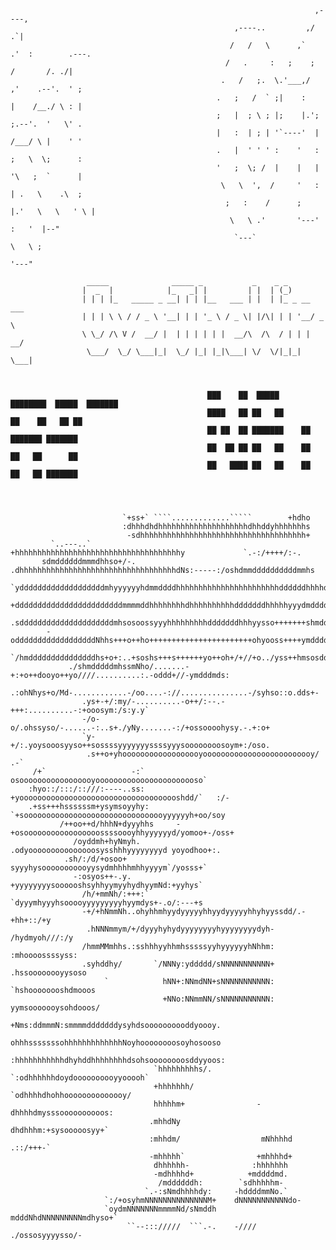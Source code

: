                                                                         ,----,              
                                                      ,----..         ,/   .`|              
                                                     /   /   \      ,`   .'  :        .---. 
                                                    /   .     :   ;    ;     /       /. ./| 
                                                   .   /   ;.  \.'___,/    ,'    .--'.  ' ; 
                                                  .   ;   /  ` ;|    :     |    /__./ \ : | 
                                                  ;   |  ; \ ; |;    |.';  ;.--'.  '   \' . 
                                                  |   :  | ; | '`----'  |  /___/ \ |    ' ' 
                                                  .   |  ' ' ' :    '   :  ;   \  \;      : 
                                                  '   ;  \; /  |    |   |  '\   ;  `      | 
                                                   \   \  ',  /     '   :  | .   \    .\  ; 
                                                    ;   :    /      ;   |.'   \   \   ' \ | 
                                                     \   \ .'       '---'      :   '  |--"  
                                                      `---`                     \   \ ;     
                                                                                 '---"      
					 
					 _____              _____ _           _    _ _          
					|  _  |            |_   _| |         | |  | (_)         
					| | | |_   _____ _ __| | | |__   ___ | |  | |_ _ __ ___ 
					| | | \ \ / / _ \ '__| | | '_ \ / _ \| |/\| | | '__/ _ \
					\ \_/ /\ V /  __/ |  | | | | | |  __/\  /\  / | | |  __/
					 \___/  \_/ \___|_|  \_/ |_| |_|\___| \/  \/|_|_|  \___|
										        


                                                ███    ██  █████  ████████  █████  ███████ 
                                                ████   ██ ██   ██    ██    ██   ██ ██      
                                                ██ ██  ██ ███████    ██    ███████ ███████ 
                                                ██  ██ ██ ██   ██    ██    ██   ██      ██ 
                                                ██   ████ ██   ██    ██    ██   ██ ███████ 
                                                                                           

				                                                                                                                                            
				             `+ss+` ````.............`````        +hdho                             
				             :dhhhdhdhhhhhhhhhhhhhhhhhhhhdhhddyhhhhhhhs                             
				              -sdhhhhhhhhhhhhhhhhhhhhhhhhhhhhhhhhhhhhh+                             
		     `..---..`                  +hhhhhhhhhhhhhhhhhhhhhhhhhhhhhhhhhhhhhy             `.-:/++++/:-.   
		   sdmddddddmmmdhhso+/-.        .dhhhhhhhhhhhhhhhhhhhhhhhhhhhhhhhhhhhdNs:-----:/oshdmmddddddddddmmhs
		   `ydddddddddddddddddddmhyyyyyyhdmmddddhhhhhhhhhhhhhhhhhhhhhhhddddddhhhhdmmmmdddddddddddddddddddddo
		     +ddddddddddddddddddddddddmmmmddhhhhhhhhdhhhhhhhhhhdddddddhhhhhyyydmdddddddddddddddddddddddddh- 
		      .sdddddddddddddddddddddmhsosoossyyyhhhhhhhhhdddddddhhhyysso+++++++shmddddddddddddddddddddy-   
			-oddddddddddddddddddNhhs+++o++ho+++++++++++++++++++++++ohyooss++++ymdddddddddddddddddo.     
			  `/hmdddddddddddddddhs+o+:..+soshs+++s++++++yo++oh+/+//+o../yss++hmsosddddddddddms:        
			     ./shmdddddmhssmNho/.......-+:+o++dooyo++yo////..........:.-oddd+//-ymdddmds:           
				 .:ohNhys+o/Md-............-/oo....-://...............-/syhso::o.dds+-              
				    .ys+-+/:my/-..........-o++/:--.-+++:..........-:+ooosym:/s:y.y`                 
				    -/o-o/.ohssyso/-......-:..s+./yNy.......-:/+ossoooohysy.-.+:o+                  
				    `y-+/:.yoysooosyyso++sossssyyyyyyyssssyyysoooooooosoym+:/oso.                   
				     .s++o+yhoooooooooooooooooyooooooooooooooooooooooooy/  .-`                      
		 /+`                   -:`  osooooooooooooooooyooooooooooooooooooooooso`                            
		:hyo::/:::/::///:----..ss:   +yoooooooooooooooooooooooooooooooooooshdd/`   :/-                      
		.+ss+++hssssssm+ysymsoyyhy:   `+soooooooooooooooooooooooooooooooyyyyyyh+oo/soy                      
		       /++oo++d/hhhN+dyyyhhs     -+osooooooooooooooooossssoooyhhyyyyyyd/yomoo+-/oss+                
			      /oyddmh+hyNmyh.       .odyooooooooooooooosysshhhyyyyyyyyd yoyodhoo+:.                 
				.sh/:/d/+osoo+      syyyhysooooooooooyysydmhhhhmhhyyyym`/yosss+`                    
				  -:osyos++-.y.     +yyyyyyyysoooooshsyhhyymyyhydhyymNd:+yyhys`                     
				    /h/+mmNh/:+++:` `dyyymhyyyhsooooyyyyyyyyyhyymdys+-.o/:---+s                     
				    -+/+hNmmNh..ohyhhmhyydyyyyyhhyydyyyyyhhyhyyssdd/.-+hh+::/+y                     
				     .hNNNmmym/+/dyyyhyhydyyyyyyyyhyyyyyyyydyh-  /hydmyoh///:/y                     
				    /hmmMMmhhs.:sshhhyyhhmhsssssyyhyyyyyyhNhhm:   :mhoooossssyss:                   
				    .syhddhy/       `/NNNy:yddddd/sNNNNNNNNNNN+  .hssoooooooyysoso                  
				         `            hNN+:NNmdNN+sNNNNNNNNNNN: `hshoooooooshdmooos                 
				                      +NNo:NNmmNN/sNNNNNNNNNNN: yymsooooooysohdooos/                
				                      +Nms:ddmmmN:smmmmdddddddysyhdsoooooooooddyoooy.               
				                      ohhhsssssssohhhhhhhhhhhhhNoyhoooooooosoyhosooso               
				                     :hhhhhhhhhhhdhyhddhhhhhhhhdsohsoooooooosddyyoos:               
				                    `hhhhhhhhhs/.     `:odhhhhhhdoydoooooooooyyooooh`               
				                    +hhhhhhh/            `odhhhhdhohhoooooooooooooy/                
				                    hhhhhm+                -dhhhhdmysssoooooooooos:                 
				                   .mhhdNy                  dhdhhhm:+sysooooosyy+`                  
				                   :mhhdm/                  mNhhhhd   .::/+++-`                     
				                   -mhhhhh`                +mhhhhd+                                 
				                    dhhhhhh-              :hhhhhhh                                  
				                    -mdhhhhd+            +mddddmd.                                  
				                     /mddddddh:        `sdhhhhhm-                                   
				                  `.-:sNmdhhhhdy:     -hddddmmNo.`                                  
				         `:/+osyhmNNNNNNNNNNNNNNM+    dNNNNNNNNNNNdo-                               
				         `oydmNNNNNNNmmmmNd/sNmddh    mdddNhdNNNNNNNNNmdhyso+`                      
				              ``--::://///  ```.-.    -////  ./ossosyyyysso/-                       
